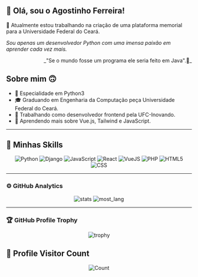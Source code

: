## 🧟 Olá, sou o Agostinho Ferreira!

🔭 Atualmente estou trabalhando na criação de uma plataforma memorial para a Universidade Federal do Ceará.

_Sou apenas um desenvolvedor Python com uma imensa paixão em aprender cada vez mais._

<div align="right">
 _"Se o mundo fosse um programa ele seria feito em Java".💬_
</div>


## Sobre mim 🙃

- 🤔 Especialidade em Python3
- 🎓 Graduando em Engenharia da Computação peça Universidade Federal do Ceará.
- 💼 Trabalhando como desenvolvedor frontend pela UFC-Inovando.
- 🌱 Aprendendo mais sobre Vue.js, Tailwind e JavaScript.

___

## 🚀 Minhas Skills
<div align="center">
<img src="https://img.shields.io/badge/Python-3776AB?style=for-the-badge&logo=python&logoColor=white" alt="Python">
<img src="https://img.shields.io/badge/Django-092E20?style=for-the-badge&logo=django&logoColor=white" alt="Django">
<img src="https://img.shields.io/badge/JavaScript-F7DF1E?style=for-the-badge&logo=javascript&logoColor=black" alt="JavaScript">
<img src="https://img.shields.io/badge/React-20232A?style=for-the-badge&logo=react&logoColor=61DAFB" alt="React">
<img src="https://img.shields.io/badge/Vue.js-35495E?style=for-the-badge&logo=vue.js&logoColor=4FC08D" alt="VueJS">
<img src="https://img.shields.io/badge/PHP-777BB4?style=for-the-badge&logo=php&logoColor=white" alt="PHP">
<img src="https://img.shields.io/badge/HTML-239120?style=for-the-badge&logo=html5&logoColor=white" alt="HTML5">
<img src="https://img.shields.io/badge/CSS-239120?&style=for-the-badge&logo=css3&logoColor=white" alt="CSS">
</div>

___


### ⚙️ GitHub Analytics


<div align="center">
<img src="https://github-readme-streak-stats.herokuapp.com/?user=agostin-afk&theme=dark&hide_border=false" alt="stats">
<img src="https://github-readme-stats.vercel.app/api/top-langs/?username=agostin-afk&theme=dark&hide_border=false&include_all_commits=true&count_private=true&layout=compact" alt="most_lang">
</div>

---

### 🏆 GitHub Profile Trophy

<div align="center">
<img src="https://github-profile-trophy.vercel.app/?username=agostin-afk&theme=onedark" alt="trophy">
</div>

## 📍 Profile Visitor Count

<div align="center">
<img src="https://profile-counter.glitch.me/agostin-afk/count.svg" alt="Count">
</div>
